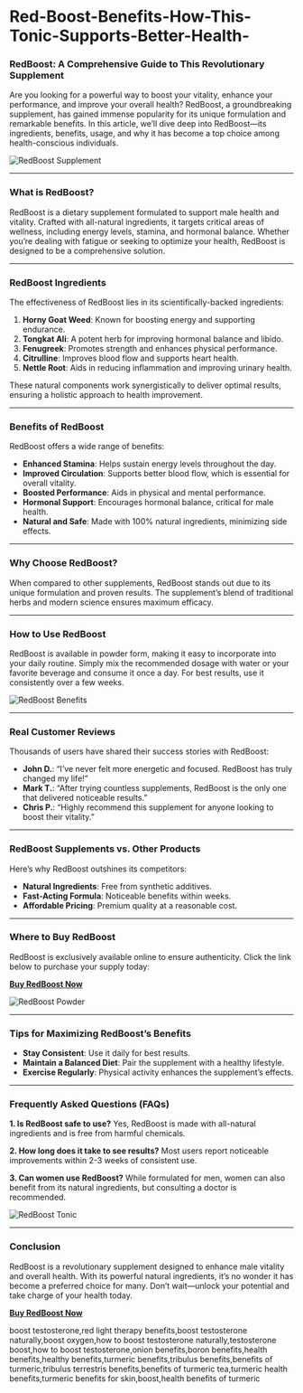 # Red-Boost-Benefits-How-This-Tonic-Supports-Better-Health-
### RedBoost: A Comprehensive Guide to This Revolutionary Supplement

Are you looking for a powerful way to boost your vitality, enhance your performance, and improve your overall health? RedBoost, a groundbreaking supplement, has gained immense popularity for its unique formulation and remarkable benefits. In this article, we’ll dive deep into RedBoost—its ingredients, benefits, usage, and why it has become a top choice among health-conscious individuals.

![RedBoost Supplement](https://github.com/user-attachments/assets/ca7ebbe4-41eb-409a-8aa8-b9171d7b58ff)

---

### What is RedBoost?
RedBoost is a dietary supplement formulated to support male health and vitality. Crafted with all-natural ingredients, it targets critical areas of wellness, including energy levels, stamina, and hormonal balance. Whether you’re dealing with fatigue or seeking to optimize your health, RedBoost is designed to be a comprehensive solution.

---

### RedBoost Ingredients
The effectiveness of RedBoost lies in its scientifically-backed ingredients:

1. **Horny Goat Weed**: Known for boosting energy and supporting endurance.
2. **Tongkat Ali**: A potent herb for improving hormonal balance and libido.
3. **Fenugreek**: Promotes strength and enhances physical performance.
4. **Citrulline**: Improves blood flow and supports heart health.
5. **Nettle Root**: Aids in reducing inflammation and improving urinary health.

These natural components work synergistically to deliver optimal results, ensuring a holistic approach to health improvement.

---

### Benefits of RedBoost
RedBoost offers a wide range of benefits:

- **Enhanced Stamina**: Helps sustain energy levels throughout the day.
- **Improved Circulation**: Supports better blood flow, which is essential for overall vitality.
- **Boosted Performance**: Aids in physical and mental performance.
- **Hormonal Support**: Encourages hormonal balance, critical for male health.
- **Natural and Safe**: Made with 100% natural ingredients, minimizing side effects.

---

### Why Choose RedBoost?
When compared to other supplements, RedBoost stands out due to its unique formulation and proven results. The supplement’s blend of traditional herbs and modern science ensures maximum efficacy.

---

### How to Use RedBoost
RedBoost is available in powder form, making it easy to incorporate into your daily routine. Simply mix the recommended dosage with water or your favorite beverage and consume it once a day. For best results, use it consistently over a few weeks.

![RedBoost Benefits](https://github.com/user-attachments/assets/df8ce3e6-2d6d-4b2c-8e45-e3f65e29986d)

---

### Real Customer Reviews
Thousands of users have shared their success stories with RedBoost:

- **John D.**: “I’ve never felt more energetic and focused. RedBoost has truly changed my life!”
- **Mark T.**: “After trying countless supplements, RedBoost is the only one that delivered noticeable results.”
- **Chris P.**: “Highly recommend this supplement for anyone looking to boost their vitality.”

---

### RedBoost Supplements vs. Other Products
Here’s why RedBoost outshines its competitors:

- **Natural Ingredients**: Free from synthetic additives.
- **Fast-Acting Formula**: Noticeable benefits within weeks.
- **Affordable Pricing**: Premium quality at a reasonable cost.

---

### Where to Buy RedBoost
RedBoost is exclusively available online to ensure authenticity. Click the link below to purchase your supply today:

[**Buy RedBoost Now**](https://tinyurl.com/zdyk95zm)

![RedBoost Powder](https://github.com/user-attachments/assets/49adfccb-d871-4479-b445-4a814a56877b)

---

### Tips for Maximizing RedBoost’s Benefits

- **Stay Consistent**: Use it daily for best results.
- **Maintain a Balanced Diet**: Pair the supplement with a healthy lifestyle.
- **Exercise Regularly**: Physical activity enhances the supplement’s effects.

---

### Frequently Asked Questions (FAQs)

**1. Is RedBoost safe to use?**
Yes, RedBoost is made with all-natural ingredients and is free from harmful chemicals.

**2. How long does it take to see results?**
Most users report noticeable improvements within 2-3 weeks of consistent use.

**3. Can women use RedBoost?**
While formulated for men, women can also benefit from its natural ingredients, but consulting a doctor is recommended.

![RedBoost Tonic](https://github.com/user-attachments/assets/e57196de-e970-4f12-b81c-79c5e32b40e9)

---

### Conclusion
RedBoost is a revolutionary supplement designed to enhance male vitality and overall health. With its powerful natural ingredients, it’s no wonder it has become a preferred choice for many. Don’t wait—unlock your potential and take charge of your health today.

[**Buy RedBoost Now**](https://tinyurl.com/zdyk95zm)






boost testosterone,red light therapy benefits,boost testosterone naturally,boost oxygen,how to boost testosterone naturally,testosterone boost,how to boost testosterone,onion benefits,boron benefits,health benefits,healthy benefits,turmeric benefits,tribulus benefits,benefits of turmeric,tribulus terrestris benefits,benefits of turmeric tea,turmeric health benefits,turmeric benefits for skin,boost,health benefits of turmeric
